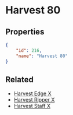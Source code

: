 # Harvest 80

<no description available>

## Properties

```json
{
    "id": 216,
    "name": "Harvest 80"
}
```

## Related

- [Harvest Edge X](../items/12836-harvest-edge-x.md)
- [Harvest Ripper X](../items/12837-harvest-ripper-x.md)
- [Harvest Staff X](../items/12838-harvest-staff-x.md)

